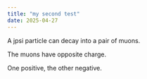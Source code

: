 ```yaml
---
title: "my second test"
date: 2025-04-27
---
```


A jpsi particle can decay into a pair of muons.

The muons have opposite charge.

One positive, the other negative.
